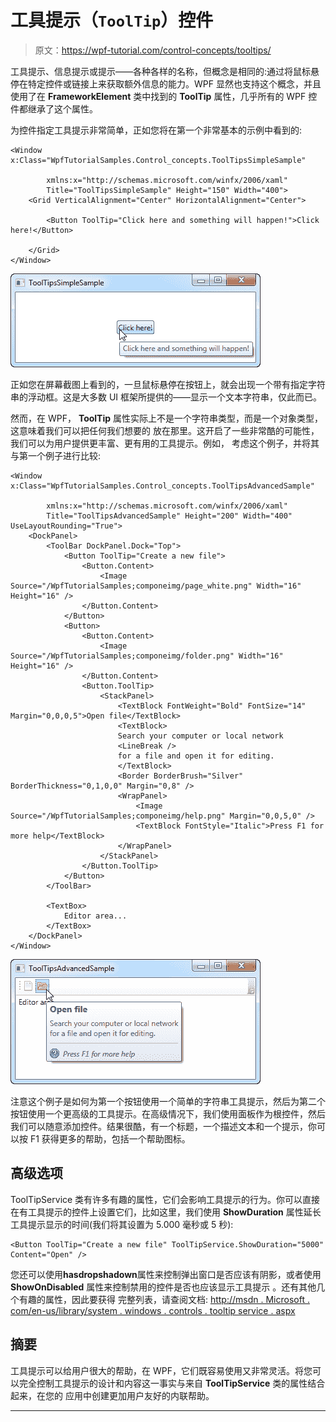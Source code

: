 # 工具提示（`ToolTip`）控件

> 原文：<https://wpf-tutorial.com/control-concepts/tooltips/>

工具提示、信息提示或提示——各种各样的名称，但概念是相同的:通过将鼠标悬停在特定控件或链接上来获取额外信息的能力。WPF 显然也支持这个概念，并且使用了在 **FrameworkElement** 类中找到的 **ToolTip** 属性，几乎所有的 WPF 控件都继承了这个属性。

为控件指定工具提示非常简单，正如您将在第一个非常基本的示例中看到的:

```
<Window x:Class="WpfTutorialSamples.Control_concepts.ToolTipsSimpleSample"

        xmlns:x="http://schemas.microsoft.com/winfx/2006/xaml"
        Title="ToolTipsSimpleSample" Height="150" Width="400">
    <Grid VerticalAlignment="Center" HorizontalAlignment="Center">

        <Button ToolTip="Click here and something will happen!">Click here!</Button>

    </Grid>
</Window>
```

![](img/5bc4c62476e7157da805f31b65e4d6ad.png "A simple ToolTip example")

正如您在屏幕截图上看到的，一旦鼠标悬停在按钮上，就会出现一个带有指定字符串的浮动框。这是大多数 UI 框架所提供的——显示一个文本字符串，仅此而已。

然而，在 WPF， **ToolTip** 属性实际上不是一个字符串类型，而是一个对象类型，这意味着我们可以把任何我们想要的 放在那里。这开启了一些非常酷的可能性，我们可以为用户提供更丰富、更有用的工具提示。例如， 考虑这个例子，并将其与第一个例子进行比较:

<input type="hidden" name="IL_IN_ARTICLE">

```
<Window x:Class="WpfTutorialSamples.Control_concepts.ToolTipsAdvancedSample"

        xmlns:x="http://schemas.microsoft.com/winfx/2006/xaml"
        Title="ToolTipsAdvancedSample" Height="200" Width="400" UseLayoutRounding="True">
    <DockPanel>
        <ToolBar DockPanel.Dock="Top">
            <Button ToolTip="Create a new file">
                <Button.Content>
                    <Image Source="/WpfTutorialSamples;componeimg/page_white.png" Width="16" Height="16" />
                </Button.Content>
            </Button>
            <Button>
                <Button.Content>
                    <Image Source="/WpfTutorialSamples;componeimg/folder.png" Width="16" Height="16" />
                </Button.Content>
                <Button.ToolTip>
                    <StackPanel>
                        <TextBlock FontWeight="Bold" FontSize="14" Margin="0,0,0,5">Open file</TextBlock>
                        <TextBlock>
                        Search your computer or local network
                        <LineBreak />
                        for a file and open it for editing.
                        </TextBlock>
                        <Border BorderBrush="Silver" BorderThickness="0,1,0,0" Margin="0,8" />
                        <WrapPanel>
                            <Image Source="/WpfTutorialSamples;componeimg/help.png" Margin="0,0,5,0" />
                            <TextBlock FontStyle="Italic">Press F1 for more help</TextBlock>
                        </WrapPanel>
                    </StackPanel>
                </Button.ToolTip>
            </Button>
        </ToolBar>

        <TextBox>
            Editor area...
        </TextBox>
    </DockPanel>
</Window>
```

![](img/cd02daf642443a2f7d0852d29a23a99f.png "A more advanced ToolTip example")

注意这个例子是如何为第一个按钮使用一个简单的字符串工具提示，然后为第二个按钮使用一个更高级的工具提示。在高级情况下，我们使用面板作为根控件，然后我们可以随意添加控件。结果很酷，有一个标题，一个描述文本和一个提示，你可以按 F1 获得更多的帮助，包括一个帮助图标。

## 高级选项

ToolTipService 类有许多有趣的属性，它们会影响工具提示的行为。你可以直接在有工具提示的控件上设置它们，比如这里，我们使用 **ShowDuration** 属性延长工具提示显示的时间(我们将其设置为 5.000 毫秒或 5 秒):

```
<Button ToolTip="Create a new file" ToolTipService.ShowDuration="5000" Content="Open" />
```

您还可以使用**hasdropshadown**属性来控制弹出窗口是否应该有阴影，或者使用 **ShowOnDisabled** 属性来控制禁用的控件是否也应该显示工具提示 。还有其他几个有趣的属性，因此要获得 完整列表，请查阅文档: [http://msdn . Microsoft . com/en-us/library/system . windows . controls . tooltip service . aspx](http://msdn.microsoft.com/en-us/library/system.windows.controls.tooltipservice.aspx)

## 摘要

工具提示可以给用户很大的帮助，在 WPF，它们既容易使用又非常灵活。将您可以完全控制工具提示的设计和内容这一事实与来自 **ToolTipService** 类的属性结合起来，在您的 应用中创建更加用户友好的内联帮助。

* * *